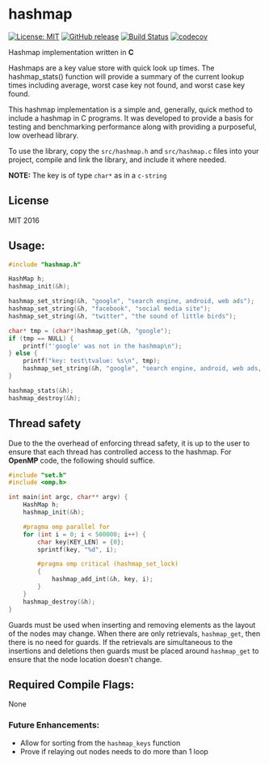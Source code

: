 # hashmap

[![License: MIT](https://img.shields.io/badge/License-MIT-blue.svg)](https://opensource.org/licenses/MIT)
[![GitHub release](https://img.shields.io/github/v/release/barrust/hashmap.svg)](https://github.com/barrust/hashmap/releases)
[![Build Status](https://travis-ci.com/barrust/hashmap.svg?branch=master)](https://travis-ci.com/barrust/hashmap)
[![codecov](https://codecov.io/gh/barrust/hashmap/branch/master/graph/badge.svg)](https://codecov.io/gh/barrust/hashmap)

Hashmap implementation written in **C**

Hashmaps are a key value store with quick look up times. The hashmap_stats()
function will provide a summary of the current lookup times including average,
worst case key not found, and worst case key found.

This hashmap implementation is a simple and, generally, quick method to include
a hashmap in C programs. It was developed to provide a basis for testing and
benchmarking performance along with providing a purposeful, low overhead
library.

To use the library, copy the `src/hashmap.h` and `src/hashmap.c` files into your
project, compile and link the library, and include it where needed.

**NOTE:** The key is of type `char*` as in a `c-string`

## License
MIT 2016

## Usage:
``` c
#include "hashmap.h"

HashMap h;
hashmap_init(&h);

hashmap_set_string(&h, "google", "search engine, android, web ads");
hashmap_set_string(&h, "facebook", "social media site");
hashmap_set_string(&h, "twitter", "the sound of little birds");

char* tmp = (char*)hashmap_get(&h, "google");
if (tmp == NULL) {
    printf("'google' was not in the hashmap\n");
} else {
    printf("key: test\tvalue: %s\n", tmp);
    hashmap_set_string(&h, "google", "search engine, android, web ads, and automobiles");
}

hashmap_stats(&h);
hashmap_destroy(&h);
```

## Thread safety

Due to the the overhead of enforcing thread safety, it is up to the user to
ensure that each thread has controlled access to the hashmap. For **OpenMP**
code, the following should suffice.

``` c
#include "set.h"
#include <omp.h>

int main(int argc, char** argv) {
    HashMap h;
    hashmap_init(&h);

    #pragma omp parallel for
    for (int i = 0; i < 500000; i++) {
        char key[KEY_LEN] = {0};
        sprintf(key, "%d", i);

        #pragma omp critical (hashmap_set_lock)
        {
            hashmap_add_int(&h, key, i);
        }
    }
    hashmap_destroy(&h);
}
```

Guards must be used when inserting and removing elements as the layout of the
nodes may change. When there are only retrievals, `hashmap_get`, then there is
no need for guards. If the retrievals are simultaneous to the insertions and
deletions then guards must be placed around `hashmap_get` to ensure that the
node location doesn't change.

## Required Compile Flags:
None

### Future Enhancements:
* Allow for sorting from the `hashmap_keys` function
* Prove if relaying out nodes needs to do more than 1 loop
